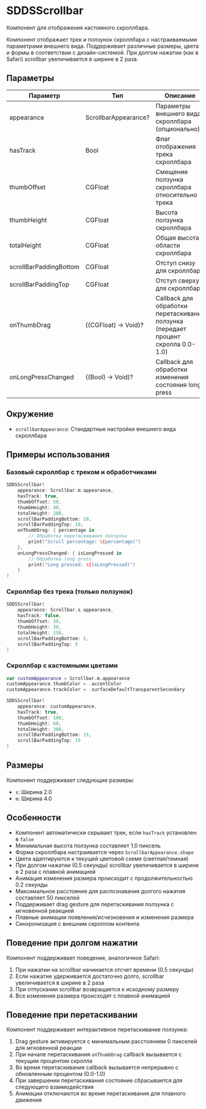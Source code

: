 # SDDSScrollbar

Компонент для отображения кастомного скроллбара.

Компонент отображает трек и ползунок скроллбара с настраиваемыми параметрами внешнего вида.
Поддерживает различные размеры, цвета и формы в соответствии с дизайн-системой.
При долгом нажатии (как в Safari) scrollbar увеличивается в ширине в 2 раза.

## Параметры

| Параметр | Тип | Описание |
|----------|-----|-----------|
| appearance | ScrollbarAppearance? | Параметры внешнего вида скроллбара (опционально) |
| hasTrack | Bool | Флаг отображения трека скроллбара |
| thumbOffset | CGFloat | Смещение ползунка скроллбара относительно трека |
| thumbHeight | CGFloat | Высота ползунка скроллбара |
| totalHeight | CGFloat | Общая высота области скроллбара |
| scrollBarPaddingBottom | CGFloat | Отступ снизу для скроллбара |
| scrollBarPaddingTop | CGFloat | Отступ сверху для скроллбара |
| onThumbDrag | ((CGFloat) -> Void)? | Callback для обработки перетаскивания ползунка (передает процент скролла 0.0-1.0) |
| onLongPressChanged | ((Bool) -> Void)? | Callback для обработки изменения состояния long press |

## Окружение
- `scrollbarAppearance`: Стандартные настройки внешнего вида скроллбара

## Примеры использования

### Базовый скроллбар с треком и обработчиками
```swift
SDDSScrollbar(
    appearance: Scrollbar.m.appearance,
    hasTrack: true,
    thumbOffset: 50,
    thumbHeight: 40,
    totalHeight: 200,
    scrollBarPaddingBottom: 10,
    scrollBarPaddingTop: 10,
    onThumbDrag: { percentage in
        // Обработка перетаскивания ползунка
        print("Scroll percentage: \(percentage)")
    },
    onLongPressChanged: { isLongPressed in
        // Обработка long press
        print("Long pressed: \(isLongPressed)")
    }
)
```

### Скроллбар без трека (только ползунок)
```swift
SDDSScrollbar(
    appearance: Scrollbar.s.appearance,
    hasTrack: false,
    thumbOffset: 30,
    thumbHeight: 30,
    totalHeight: 150,
    scrollBarPaddingBottom: 5,
    scrollBarPaddingTop: 5
)
```

### Скроллбар с кастомными цветами
```swift
var customAppearance = Scrollbar.m.appearance
customAppearance.thumbColor = .accentColor
customAppearance.trackColor = .surfaceDefaultTransparentSecondary

SDDSScrollbar(
    appearance: customAppearance,
    hasTrack: true,
    thumbOffset: 100,
    thumbHeight: 60,
    totalHeight: 300,
    scrollBarPaddingBottom: 15,
    scrollBarPaddingTop: 15
)
```

## Размеры

Компонент поддерживает следующие размеры:
- `s`: Ширина 2.0
- `m`: Ширина 4.0

## Особенности

- Компонент автоматически скрывает трек, если `hasTrack` установлен в `false`
- Минимальная высота ползунка составляет 1.0 пиксель
- Форма скроллбара настраивается через `ScrollbarAppearance.shape`
- Цвета адаптируются к текущей цветовой схеме (светлая/темная)
- При долгом нажатии (0.5 секунды) scrollbar увеличивается в ширине в 2 раза с плавной анимацией
- Анимация изменения размера происходит с продолжительностью 0.2 секунды
- Максимальное расстояние для распознавания долгого нажатия составляет 50 пикселей
- Поддерживает drag gesture для перетаскивания ползунка с мгновенной реакцией
- Плавные анимации появления/исчезновения и изменения размера
- Синхронизация с внешним скроллом контента

## Поведение при долгом нажатии

Компонент поддерживает поведение, аналогичное Safari:
1. При нажатии на scrollbar начинается отсчет времени (0.5 секунды)
2. Если нажатие удерживается достаточно долго, scrollbar увеличивается в ширине в 2 раза
3. При отпускании scrollbar возвращается к исходному размеру
4. Все изменения размера происходят с плавной анимацией

## Поведение при перетаскивании

Компонент поддерживает интерактивное перетаскивание ползунка:
1. Drag gesture активируется с минимальным расстоянием 0 пикселей для мгновенной реакции
2. При начале перетаскивания `onThumbDrag` callback вызывается с текущим процентом скролла
3. Во время перетаскивания callback вызывается непрерывно с обновленным процентом (0.0-1.0)
4. При завершении перетаскивания состояние сбрасывается для следующего взаимодействия
5. Анимации отключаются во время перетаскивания для плавного движения 